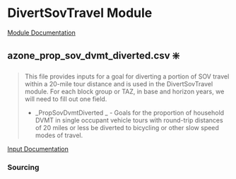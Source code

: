 # DivertSovTravel Module

[Module Documentation](https://github.com/VisionEval/VisionEval-Docs/blob/master/tutorials/verspm/Modules_and_Outputs.md/#divertsovtravel)

## azone_prop_sov_dvmt_diverted.csv ❇️

>This file provides inputs for a goal for diverting a portion of SOV travel within a 20-mile tour distance and is used in the DivertSovTravel module. For each block group or TAZ, in base and horizon years, we will need to fill out one field.
>- _PropSovDvmtDiverted	_ - Goals for the proportion of household DVMT in single occupant vehicle tours with round-trip distances of 20 miles or less be diverted to bicycling or other slow speed modes of travel.

[Input Documentation](https://github.com/VisionEval/VisionEval-Docs/blob/master/tutorials/verspm/Modules_and_Outputs.md/#user-input-files-24)

### Sourcing

